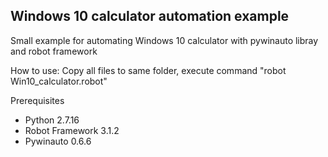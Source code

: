 ## Windows 10 calculator automation example

Small example for automating Windows 10 calculator with pywinauto libray and robot framework

How to use:
Copy all files to same folder, execute command
"robot Win10_calculator.robot"

Prerequisites
- Python 2.7.16
- Robot Framework 3.1.2
- Pywinauto 0.6.6
